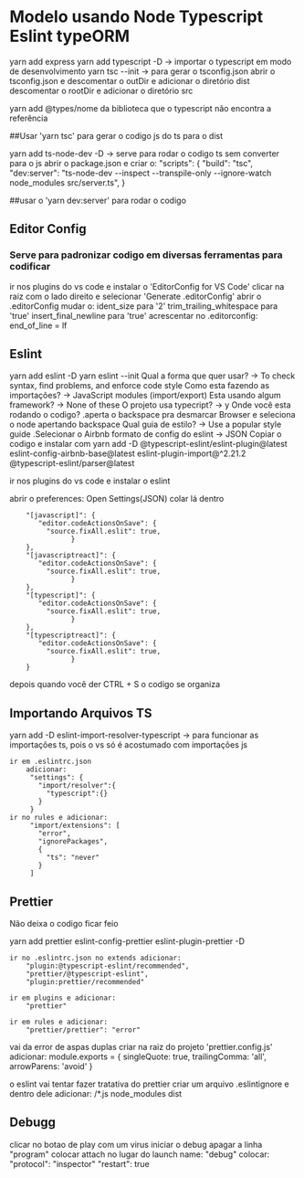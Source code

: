 <h1> Modelo usando Node Typescript Eslint typeORM </h1>

yarn add express
yarn add typescript -D -> importar o typescript em modo de desenvolvimento
yarn tsc --init -> para gerar o tsconfig.json 
	abrir o tsconfig.json e descomentar o outDir e adicionar o diretório dist
	descomentar o rootDir e adicionar o diretório src 

yarn add @types/nome da biblioteca que o typescript não encontra a referência

##Usar 'yarn tsc' para gerar o codigo js do ts para o dist

yarn add ts-node-dev -D -> serve para rodar o codigo ts sem converter para o js
	abrir o package.json e criar o:
		"scripts": {
			"build": "tsc",
			"dev:server": "ts-node-dev --inspect --transpile-only --ignore-watch node_modules src/server.ts",
		}

##usar o 'yarn dev:server' para rodar o codigo

<h2>Editor Config</h2>
<h3>Serve para padronizar codigo em diversas ferramentas para codificar</h3>
	ir nos plugins do vs code e instalar o 'EditorConfig for VS Code'
	clicar na raiz com o lado direito e selecionar 'Generate .editorConfig'
	abrir o .editorConfig mudar o:
		ident_size para '2'
		trim_trailing_whitespace para 'true'
		insert_final_newline para 'true'
	acrescentar no .editorconfig:
		end_of_line = lf

<h2>Eslint</h2> 

yarn add eslint -D 
yarn eslint --init 
	Qual a forma que quer usar? -> To check syntax, find problems, and enforce code style
	Como esta fazendo as importações? -> JavaScript modules (import/export)
	Esta usando algum framework? -> None of these
	O projeto usa typecript? -> y
	Onde você esta rodando o codigo?
		.aperta o backspace pra desmarcar Browser e seleciona o node apertando backspace
 	Qual guia de estilo? -> Use a popular style guide
		.Selecionar o Airbnb
	formato de config do eslint -> JSON
	Copiar o codigo e instalar com yarn add -D @typescript-eslint/eslint-plugin@latest eslint-config-airbnb-base@latest eslint-plugin-import@^2.21.2 @typescript-eslint/parser@latest

ir nos plugins do vs code e instalar o eslint

abrir o preferences: Open Settings(JSON)
	  colar lá dentro

		"[javascript]": {
		   "editor.codeActionsOnSave": {
		     "source.fixAll.eslit": true,
                   }
		},
		"[javascriptreact]": {
		   "editor.codeActionsOnSave": {
		     "source.fixAll.eslit": true,
                   }
		},
		"[typescript]": {
		   "editor.codeActionsOnSave": {
		     "source.fixAll.eslit": true,
                   }
		},
		"[typescriptreact]": {
		   "editor.codeActionsOnSave": {
		     "source.fixAll.eslit": true,
                   }
		}

depois quando você der CTRL + S o codigo se organiza 


<h2>Importando Arquivos TS</h2>

yarn add -D eslint-import-resolver-typescript -> para funcionar as importações ts, pois o vs só é acostumado com importações js

	ir em .eslintrc.json
		adicionar:
		 "settings": {
		   "import/resolver":{
		     "typescript":{}
		   }
		 }
	ir no rules e adicionar:
		 "import/extensions": [
		   "error",
		   "ignorePackages",
		   {
		     "ts": "never"
		   }
		 ]
			

<h2>Prettier</h2>

Não deixa o codigo ficar feio

yarn add prettier eslint-config-prettier eslint-plugin-prettier -D

	ir no .eslintrc.json no extends adicionar:
		"plugin:@typescript-eslint/recommended",
		"prettier/@typescript-eslint",
		"plugin:prettier/recommended"
	
	ir em plugins e adicionar:
		"prettier"
	
	ir em rules e adicionar:
		"prettier/prettier": "error"

vai da error de aspas duplas 
	criar na raiz do projeto 'prettier.config.js'
		adicionar:
			module.exports = {
				singleQuote: true,
				trailingComma: 'all',
				arrowParens: 'avoid'
			}

o eslint vai tentar fazer tratativa do prettier
	criar um arquivo .eslintignore e dentro dele adicionar:
		/*.js
		node_modules
		dist

<h2>Debugg</h2>
clicar no botao de play com um virus
	iniciar o debug
			apagar a linha "program"
	colocar attach no lugar do launch
			name: "debug"
			colocar: 
			"protocol": "inspector"
			"restart": true

 